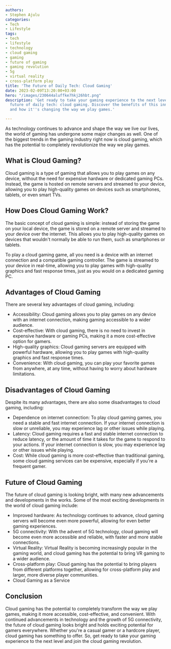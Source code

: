```yaml
---
authors:
- Stephen Ajulu
categories:
- Tech
- Lifestyle
tags:
- tech
- lifestyle
- technology
- cloud gaming
- gaming
- future of gaming
- gaming revolution
- 5g
- virtual reality
- cross-platform play
title: 'The Future of Daily Tech: Cloud Gaming'
date: 2023-02-09T13:20:00+03:00
hero: "/images/230644aluffke7hkj26hbt.png"
description: 'Get ready to take your gaming experience to the next level with the
  future of daily tech: cloud gaming. Discover the benefits of this innovative technology
  and how it''s changing the way we play games.'

---
```

As technology continues to advance and shape the way we live our lives, the world of gaming has undergone some major changes as well. One of the biggest trends in the gaming industry right now is cloud gaming, which has the potential to completely revolutionize the way we play games.

## What is Cloud Gaming?

Cloud gaming is a type of gaming that allows you to play games on any device, without the need for expensive hardware or dedicated gaming PCs. Instead, the game is hosted on remote servers and streamed to your device, allowing you to play high-quality games on devices such as smartphones, tablets, or even smart TVs.

## How Does Cloud Gaming Work?

The basic concept of cloud gaming is simple: instead of storing the game on your local device, the game is stored on a remote server and streamed to your device over the internet. This allows you to play high-quality games on devices that wouldn't normally be able to run them, such as smartphones or tablets.

To play a cloud gaming game, all you need is a device with an internet connection and a compatible gaming controller. The game is streamed to your device in real-time, allowing you to play games with high-quality graphics and fast response times, just as you would on a dedicated gaming PC.

## Advantages of Cloud Gaming

There are several key advantages of cloud gaming, including:

* Accessibility: Cloud gaming allows you to play games on any device with an internet connection, making gaming accessible to a wider audience.
* Cost-effective: With cloud gaming, there is no need to invest in expensive hardware or gaming PCs, making it a more cost-effective option for gamers.
* High-quality graphics: Cloud gaming servers are equipped with powerful hardware, allowing you to play games with high-quality graphics and fast response times.
* Convenience: With cloud gaming, you can play your favorite games from anywhere, at any time, without having to worry about hardware limitations.

## Disadvantages of Cloud Gaming

Despite its many advantages, there are also some disadvantages to cloud gaming, including:

* Dependence on internet connection: To play cloud gaming games, you need a stable and fast internet connection. If your internet connection is slow or unreliable, you may experience lag or other issues while playing.
* Latency: Cloud gaming requires a fast and stable internet connection to reduce latency, or the amount of time it takes for the game to respond to your actions. If your internet connection is slow, you may experience lag or other issues while playing.
* Cost: While cloud gaming is more cost-effective than traditional gaming, some cloud gaming services can be expensive, especially if you're a frequent gamer.

## Future of Cloud Gaming

The future of cloud gaming is looking bright, with many new advancements and developments in the works. Some of the most exciting developments in the world of cloud gaming include:

* Improved hardware: As technology continues to advance, cloud gaming servers will become even more powerful, allowing for even better gaming experiences.
* 5G connectivity: With the advent of 5G technology, cloud gaming will become even more accessible and reliable, with faster and more stable connections.
* Virtual Reality: Virtual Reality is becoming increasingly popular in the gaming world, and cloud gaming has the potential to bring VR gaming to a wider audience.
* Cross-platform play: Cloud gaming has the potential to bring players from different platforms together, allowing for cross-platform play and larger, more diverse player communities.
* Cloud Gaming as a Service

## Conclusion

Cloud gaming has the potential to completely transform the way we play games, making it more accessible, cost-effective, and convenient. With continued advancements in technology and the growth of 5G connectivity, the future of cloud gaming looks bright and holds exciting potential for gamers everywhere. Whether you're a casual gamer or a hardcore player, cloud gaming has something to offer. So, get ready to take your gaming experience to the next level and join the cloud gaming revolution.